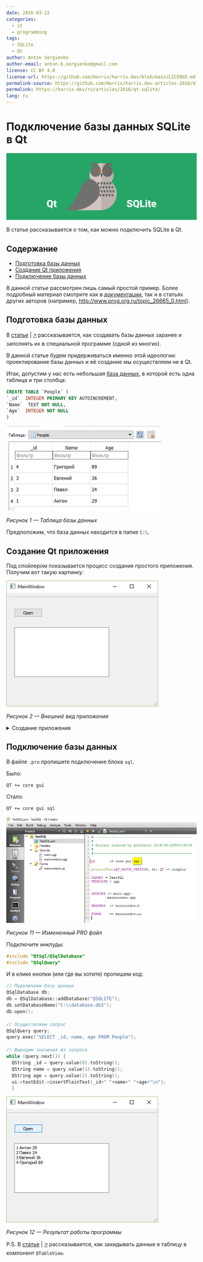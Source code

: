 ```yaml
---
date: 2016-03-22
categories:
  - it
  - programming
tags:
  - SQLite
  - Qt
author: Anton Sergienko
author-email: anton.b.sergienko@gmail.com
license: CC BY 4.0
license-url: https://github.com/Harrix/harrix.dev/blob/main/LICENSE.md
permalink-source: https://github.com/Harrix/harrix.dev-articles-2016/blob/main/qt-sqlite/qt-sqlite.md
permalink: https://harrix.dev/ru/articles/2016/qt-sqlite/
lang: ru
---
```


# Подключение базы данных SQLite в Qt

![Featured image](featured-image.svg)

В статье рассказывается о том, как можно подключить SQLite в Qt.

## Содержание

- [Подготовка базы данных](#подготовка-базы-данных)
- [Создание Qt приложения](#создание-qt-приложения)
- [Подключение базы данных](#подключение-базы-данных)

В данной статье рассмотрен лишь самый простой пример. Более подробный материал смотрите как в [документации](https://doc.qt.io/qt-5/sql-driver.html), так и в статьях других авторов (например, <http://www.prog.org.ru/topic_26665_0.html>).

## Подготовка базы данных

В [статье](https://github.com/Harrix/harrix.dev-articles-2016/blob/main/db-browser-for-sqlite/db-browser-for-sqlite.md) | [🡥](https://harrix.dev/ru/articles/2016/db-browser-for-sqlite/) рассказывается, как создавать базы данных заранее и заполнять их в специальной программе (одной из многих).

В данной статье будем придерживаться именно этой идеологии: проектирование базы данных и её создание мы осуществляем не в Qt.

Итак, допустим у нас есть небольшая [база данных](files/database.zip), в которой есть одна таблица и три столбца:

```sql
CREATE TABLE `People` (
`_id`  INTEGER PRIMARY KEY AUTOINCREMENT,
`Name`  TEXT NOT NULL,
`Age`  INTEGER NOT NULL
)
```

![Таблица базы данных](img/table.png)

_Рисунок 1 — Таблица базы данных_

Предположим, что база данных находится в папке `C:\`.

## Создание Qt приложения

Под спойлером показывается процесс создания простого приложения. Получим вот такую картинку:

![Внешниё вид приложения](img/app.png)

_Рисунок 2 — Внешниё вид приложения_

<details>
<summary>Создание приложения</summary>

![Пункт меню для создания нового проекта](img/new-project_01.png)

_Рисунок 3 — Пункт меню для создания нового проекта_

![Выбор типа проекта](img/new-project_02.png)

_Рисунок 4 — Выбор типа проекта_

![Выбор названия проекта и его расположения](img/new-project_03.png)

_Рисунок 5 — Выбор названия проекта и его расположения_

![Выбор компилятора](img/new-project_04.png)

_Рисунок 6 — Выбор компилятора_

![Выбор названия главного класса](img/new-project_05.png)

_Рисунок 7 — Выбор названия главного класса_

![Настройка системы контроля версий](img/new-project_06.png)

_Рисунок 8 — Настройка системы контроля версий_

![Окно Qt Creator с созданным проектом](img/new-project_07.png)

_Рисунок 9 — Окно Qt Creator с созданным проектом_

![Элементы на форме приложения](img/new-project_08.png)

_Рисунок 10 — Элементы на форме приложения_

</details>

## Подключение базы данных

В файле `.pro` пропишите подключение блока `sql`.

Было:

```text
QT += core gui
```

Стало:

```text
QT += core gui sql
```

![Измененный PRO файл](img/pro.png)

_Рисунок 11 — Измененный PRO файл_

Подключите инклуды:

```h
#include "QtSql/QSqlDatabase"
#include "QSqlQuery"
```

И в клике кнопки (или где вы хотите) пропишем код:

```cpp
// Подключаем базу данных
QSqlDatabase db;
db = QSqlDatabase::addDatabase("QSQLITE");
db.setDatabaseName("C:\\database.db3");
db.open();

// Осуществляем запрос
QSqlQuery query;
query.exec("SELECT _id, name, age FROM People");

// Выводим значения из запроса
while (query.next()) {
  QString _id = query.value(0).toString();
  QString name = query.value(1).toString();
  QString age = query.value(2).toString();
  ui->textEdit->insertPlainText(_id+" "+name+" "+age+"\n");
  }
```

![Результат работы программы](img/result.png)

_Рисунок 12 — Результат работы программы_

P.S. В [статье](https://github.com/Harrix/harrix.dev-articles-2014/blob/main/output-data-to-qtableview/output-data-to-qtableview.md) | [🡥](https://harrix.dev/ru/articles/2014/output-data-to-qtableview/) рассказывается, как закидывать данные в таблицу в компонент `QTableView`.
